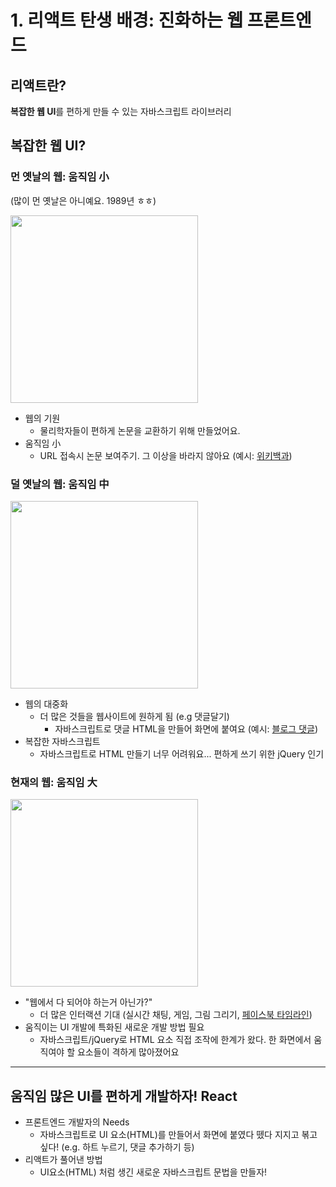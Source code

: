 # 1. 리액트 탄생 배경: 진화하는 웹 프론트엔드

## 리액트란?

**복잡한 웹 UI**를 편하게 만들 수 있는 자바스크립트 라이브러리

## 복잡한 웹 UI?

### 먼 옛날의 웹: 움직임 小

(많이 먼 옛날은 아니예요. 1989년 ㅎㅎ)

<img src="https://user-images.githubusercontent.com/3839771/103162295-130b3b80-4832-11eb-8495-1215a01eae77.png" width="300">

- 웹의 기원
  - 물리학자들이 편하게 논문을 교환하기 위해 만들었어요.
- 움직임 小
  - URL 접속시 논문 보여주기. 그 이상을 바라지 않아요 (예시: [위키백과](https://ko.wikipedia.org/wiki/%EC%9B%B9))

### 덜 옛날의 웹: 움직임 中

<img src="https://user-images.githubusercontent.com/3839771/103162355-dee44a80-4832-11eb-960e-34c4b4b10955.png" width="300">

- 웹의 대중화
  - 더 많은 것들을 웹사이트에 원하게 됨 (e.g 댓글달기)
    - 자바스크립트로 댓글 HTML을 만들어 화면에 붙여요 (예시: [블로그 댓글](https://velog.io/@milooy/see-comments))
- 복잡한 자바스크립트
  - 자바스크립트로 HTML 만들기 너무 어려워요... 편하게 쓰기 위한 jQuery 인기

### 현재의 웹: 움직임 大

<img src="https://user-images.githubusercontent.com/3839771/103162356-e572c200-4832-11eb-9c06-dcf806ee2901.png" width="300">

- "웹에서 다 되어야 하는거 아닌가?"
  - 더 많은 인터랙션 기대 (실시간 채팅, 게임, 그림 그리기, [페이스북 타임라인](https://www.facebook.com/))
- 움직이는 UI 개발에 특화된 새로운 개발 방법 필요
  - 자바스크립트/jQuery로 HTML 요소 직접 조작에 한계가 왔다. 한 화면에서 움직여야 할 요소들이 격하게 많아졌어요

---

## 움직임 많은 UI를 편하게 개발하자! React

- 프론트엔드 개발자의 Needs
  - 자바스크립트로 UI 요소(HTML)를 만들어서 화면에 붙였다 뗐다 지지고 볶고 싶다! (e.g. 하트 누르기, 댓글 추가하기 등)
- 리액트가 풀어낸 방법
  - UI요소(HTML) 처럼 생긴 새로운 자바스크립트 문법을 만들자!
